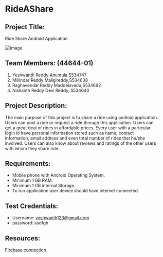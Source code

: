 # RideAShare
## Project Title:
Ride Share Android Application


![image](https://user-images.githubusercontent.com/46684432/68987424-9c5adc80-07ef-11ea-8e59-87186725a18c.png)
## Team Members: (44644-01)
1.	Yeshwanth Reddy Anumula,S534747
1.	Millindar Reddy Maligireddy,S534638
1.	Raghavendar Reddy Maddelavedu,S534692
1.	Nishanth Reddy Devi Reddy, S534640
## Project Description:
The main purpose of this project is to share a ride using android application. Users can post a ride or request a ride through this application. Users can get a great deal of rides in affordable prices. Every user with a particular login id have personal information stored such as name, contact information, email address and even total number of rides that he/she involved. Users can also know about reviews and ratings of the other users with whom they share ride.
## Requirements:
- Mobile phone with Android Operating System.
- Minimum 1 GB RAM.
- Minimum 1 GB internal Storage.
- To run application user device should have internet connected.
## Test Credentials:
- Username: yeshwanth123@gmail.com
- password: asdfgh
## Resources:
[Firebase connection](https://www.youtube.com/watch?v=V0ZrnL-i77Q)
